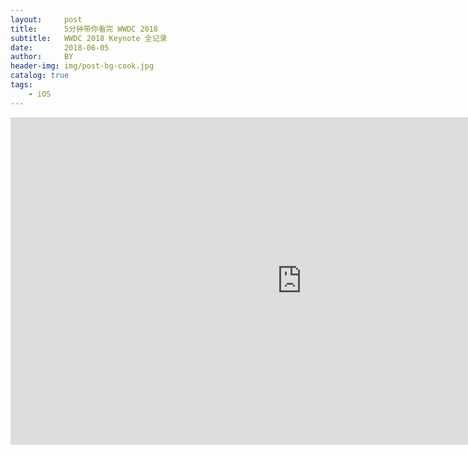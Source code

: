 ```yaml
---
layout:     post
title:      5分钟带你看完 WWDC 2018
subtitle:   WWDC 2018 Keynote 全记录
date:       2018-06-05
author:     BY
header-img: img/post-bg-cook.jpg
catalog: true
tags:
    - iOS
---
```



<iframe width="932" height="524" src="https://www.youtube.com/embed/aYi7hHWG7zw" frameborder="0" allow="accelerometer; autoplay; encrypted-media; gyroscope; picture-in-picture" allowfullscreen></iframe>

